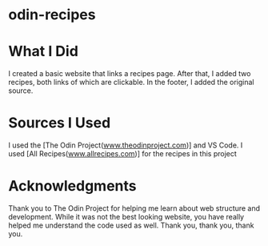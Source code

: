 # odin-recipes

# What I Did
I created a basic website that links a recipes page. After that, I added two recipes, both links of which are clickable. In the footer, I added the original source. 

# Sources I Used
I used the [The Odin Project(www.theodinproject.com)] and VS Code. I used [All Recipes(www.allrecipes.com)] for the recipes in this project

# Acknowledgments
Thank you to The Odin Project for helping me learn about web structure and development. While it was not the best looking website, you have really helped me understand the code used as well. Thank you, thank you, thank you.
